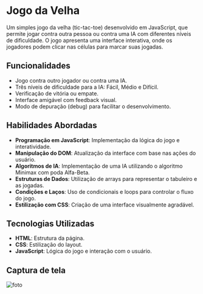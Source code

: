 # Jogo da Velha

Um simples jogo da velha (tic-tac-toe) desenvolvido em JavaScript, que permite jogar contra outra pessoa ou contra uma IA com diferentes níveis de dificuldade. O jogo apresenta uma interface interativa, onde os jogadores podem clicar nas células para marcar suas jogadas.

## Funcionalidades

- Jogo contra outro jogador ou contra uma IA.
- Três níveis de dificuldade para a IA: Fácil, Médio e Difícil.
- Verificação de vitória ou empate.
- Interface amigável com feedback visual.
- Modo de depuração (debug) para facilitar o desenvolvimento.

## Habilidades Abordadas

- **Programação em JavaScript**: Implementação da lógica do jogo e interatividade.
- **Manipulação do DOM**: Atualização da interface com base nas ações do usuário.
- **Algoritmos de IA**: Implementação de uma IA utilizando o algoritmo Minimax com poda Alfa-Beta.
- **Estruturas de Dados**: Utilização de arrays para representar o tabuleiro e as jogadas.
- **Condições e Laços**: Uso de condicionais e loops para controlar o fluxo do jogo.
- **Estilização com CSS**: Criação de uma interface visualmente agradável.

## Tecnologias Utilizadas

- **HTML**: Estrutura da página.
- **CSS**: Estilização do layout.
- **JavaScript**: Lógica do jogo e interação com o usuário.

## Captura de tela

![foto](https://i.postimg.cc/SsTDHbLf/Captura-de-tela-2024-09-26-141703.png)
